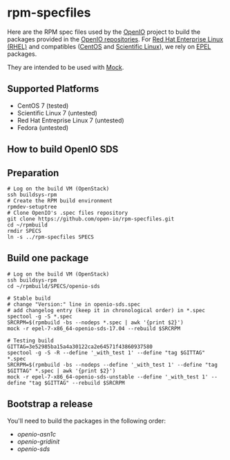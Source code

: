 rpm-specfiles
=======

Here are the RPM spec files used by the [OpenIO](http://openio.io) project to build the packages provided in the [OpenIO repositories](http://mirror.openio.io).
For [Red Hat Enterprise Linux (RHEL)](https://www.redhat.com/en/technologies/linux-platforms/enterprise-linux) and compatibles ([CentOS](https://www.centos.org) and [Scientific Linux](https://www.scientificlinux.org)), we rely on [EPEL](https://fedoraproject.org/wiki/EPEL) packages.

They are intended to be used with [Mock](https://fedoraproject.org/wiki/Mock).

Supported Platforms
--------

* CentOS 7 (tested)
* Scientific Linux 7 (untested)
* Red Hat Entreprise Linux 7 (untested)
* Fedora (untested)

How to build OpenIO SDS
--------

Preparation
--------

    # Log on the build VM (OpenStack)
    ssh buildsys-rpm
    # Create the RPM build environment
    rpmdev-setuptree
    # Clone OpenIO's .spec files repository
    git clone https://github.com/open-io/rpm-specfiles.git
    cd ~/rpmbuild
    rmdir SPECS
    ln -s ../rpm-specfiles SPECS

Build one package
--------

    # Log on the build VM (OpenStack)
    ssh buildsys-rpm
    cd ~/rpmbuild/SPECS/openio-sds

    # Stable build
    # change "Version:" line in openio-sds.spec
    # add changelog entry (keep it in chronological order) in *.spec
    spectool -g -S *.spec
    SRCRPM=$(rpmbuild -bs --nodeps *.spec | awk '{print $2}')
    mock -r epel-7-x86_64-openio-sds-17.04 --rebuild $SRCRPM

    # Testing build
    GITTAG=3e52985ba15a4a30122ca2e64571f43860937580
    spectool -g -S -R --define '_with_test 1' --define "tag $GITTAG" *.spec
    SRCRPM=$(rpmbuild -bs --nodeps --define '_with_test 1' --define "tag $GITTAG" *.spec | awk '{print $2}')
    mock -r epel-7-x86_64-openio-sds-unstable --define '_with_test 1' --define "tag $GITTAG" --rebuild $SRCRPM

Bootstrap a release
--------

You'll need to build the packages in the following order:
* *openio-asn1c*
* *openio-gridinit*
* *openio-sds*
